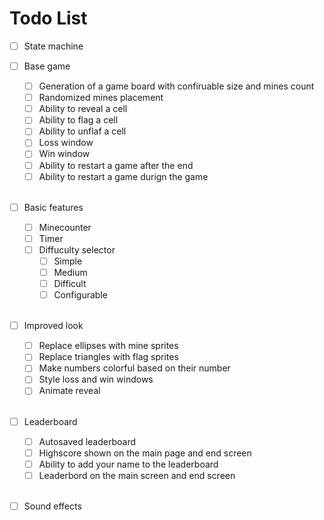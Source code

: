 # Todo List

- [ ] State machine 

- [ ] Base game
    - [ ] Generation of a game board with confiruable size and mines count
    - [ ] Randomized mines placement
    - [ ] Ability to reveal a cell
    - [ ] Ability to flag a cell
    - [ ] Ability to unflaf a cell
    - [ ] Loss window
    - [ ] Win window
    - [ ] Ability to restart a game after the end 
    - [ ] Ability to restart a game durign the game
<br/><br/>
- [ ] Basic features
    - [ ] Minecounter
    - [ ] Timer
    - [ ] Diffuculty selector
        - [ ] Simple
        - [ ] Medium
        - [ ] Difficult
        - [ ] Configurable
<br/><br/>
- [ ] Improved look
    - [ ] Replace ellipses with mine sprites
    - [ ] Replace triangles with flag sprites
    - [ ] Make numbers colorful based on their number
    - [ ] Style loss and win windows
    - [ ] Animate reveal
<br/><br/>
- [ ] Leaderboard
    - [ ] Autosaved leaderboard
    - [ ] Highscore shown on the main page and end screen
    - [ ] Ability to add your name to the leaderboard 
    - [ ] Leaderbord on the main screen and end screen
<br/><br/>
- [ ] Sound effects